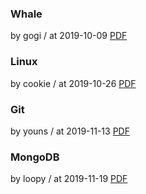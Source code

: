 ### Whale

by gogi / at 2019-10-09
[PDF](https://s3.ap-northeast-2.amazonaws.com/sparcs.home/gogi_1592202791545.pdf)

### Linux

by cookie / at 2019-10-26
[PDF](https://s3.ap-northeast-2.amazonaws.com/sparcs.home/cookie_1592202731468.pdf)

### Git

by youns / at 2019-11-13
[PDF](https://s3.ap-northeast-2.amazonaws.com/sparcs.home/youns_1592202807810.pdf)

### MongoDB

by loopy / at 2019-11-19
[PDF](https://s3.ap-northeast-2.amazonaws.com/sparcs.home/loopy_1592202825582.pdf)
